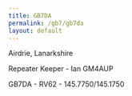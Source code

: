 ```yaml
---
title: GB7DA
permalink: /gb7/gb7da
layout: default
---
```


Airdrie, Lanarkshire

Repeater Keeper - Ian GM4AUP

GB7DA - RV62 - 145.7750/145.1750

